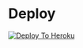 
# Deploy
[![Deploy To Heroku]( https://www.herokucdn.com/deploy/button.svg)](https://heroku.com/deploy?template=https://github.com/Mrvirusxd/AccGenB
)
